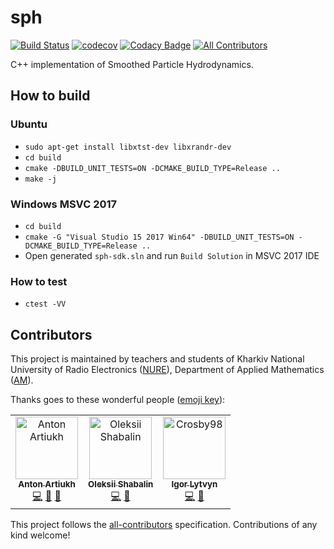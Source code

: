 # sph
[![Build Status](https://travis-ci.com/aartiukh/sph-sdk.svg?branch=develop)](https://travis-ci.com/aartiukh/sph-sdk) [![codecov](https://codecov.io/gh/aartiukh/sph-sdk/branch/develop/graph/badge.svg)](https://codecov.io/gh/aartiukh/sph-sdk) 
[![Codacy Badge](https://api.codacy.com/project/badge/Grade/3ba389a156774edaa1152afd7c7504f7)](https://www.codacy.com/app/aartiukh/sph-sdk?utm_source=github.com&amp;utm_medium=referral&amp;utm_content=aartiukh/sph-sdk&amp;utm_campaign=Badge_Grade) [![All Contributors](https://img.shields.io/badge/all_contributors-3-orange.svg?style=flat-square)](#contributors)

C++ implementation of Smoothed Particle Hydrodynamics.

## How to build

### Ubuntu

* `sudo apt-get install libxtst-dev libxrandr-dev`
* `cd build`
* `cmake -DBUILD_UNIT_TESTS=ON -DCMAKE_BUILD_TYPE=Release ..`
*  `make -j`

### Windows MSVC 2017
* `cd build`
* `cmake -G "Visual Studio 15 2017 Win64" -DBUILD_UNIT_TESTS=ON -DCMAKE_BUILD_TYPE=Release ..`
*  Open generated `sph-sdk.sln` and run `Build Solution` in MSVC 2017 IDE

### How to test
* `ctest -VV`

## Contributors

This project is maintained by teachers and students of Kharkiv National University of Radio Electronics ([NURE](https://nure.ua/en/)),  Department of Applied Mathematics ([AM](https://nure.ua/en/department/department-of-applied-mathematics-am)).

Thanks goes to these wonderful people ([emoji key](https://allcontributors.org/docs/en/emoji-key)):

<!-- ALL-CONTRIBUTORS-LIST:START - Do not remove or modify this section -->
<!-- prettier-ignore -->
<table><tr><td align="center"><a href="https://github.com/aartiukh"><img src="https://avatars2.githubusercontent.com/u/6399458?v=4" width="100px;" alt="Anton Artiukh"/><br /><sub><b>Anton Artiukh</b></sub></a><br /><a href="https://github.com/aartiukh/sph/commits?author=aartiukh" title="Code">💻</a> <a href="https://github.com/aartiukh/sph/commits?author=aartiukh" title="Documentation">📖</a> <a href="#review-aartiukh" title="Reviewed Pull Requests">👀</a></td><td align="center"><a href="https://github.com/ShabalinOleksii"><img src="https://avatars2.githubusercontent.com/u/40167922?v=4" width="100px;" alt="Oleksii Shabalin"/><br /><sub><b>Oleksii Shabalin</b></sub></a><br /><a href="https://github.com/aartiukh/sph/commits?author=ShabalinOleksii" title="Code">💻</a> <a href="https://github.com/aartiukh/sph/commits?author=ShabalinOleksii" title="Documentation">📖</a></td><td align="center"><a href="https://github.com/Crosby98"><img src="https://avatars0.githubusercontent.com/u/49843837?v=4" width="100px;" alt="Crosby98"/><br /><sub><b>Igor Lytvyn</b></sub></a><br /><a href="https://github.com/aartiukh/sph/commits?author=Crosby98" title="Code">💻</a> <a href="https://github.com/aartiukh/sph/commits?author=Crosby98" title="Documentation">📖</a></td></tr></table>

<!-- ALL-CONTRIBUTORS-LIST:END -->

This project follows the [all-contributors](https://github.com/all-contributors/all-contributors) specification. Contributions of any kind welcome!
